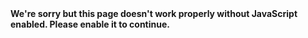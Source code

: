 <!DOCTYPE html><html lang=en><head><meta charset=utf-8><meta http-equiv=X-UA-Compatible content="IE=edge"><meta name=viewport content="width=device-width,initial-scale=1"><link rel=icon type=image/png href=/favicon.png><title>I love You!</title><link href=/css/app.d2dc2a0c.css rel=preload as=style><link href=/js/app.ad8efc38.js rel=preload as=script><link href=/js/chunk-vendors.d8c10e71.js rel=preload as=script><link href=/css/app.d2dc2a0c.css rel=stylesheet></head><body><noscript><strong>We're sorry but this page doesn't work properly without JavaScript enabled. Please enable it to continue.</strong></noscript><div id=app></div><script src=/js/chunk-vendors.d8c10e71.js></script><script src=/js/app.ad8efc38.js></script></body></html>
